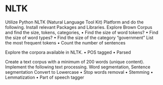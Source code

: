 # NLTK

Utilize Python NLTK (Natural Language Tool Kit) Platform and do the following. Install relevant Packages and Libraries. Explore Brown Corpus and 
find the size, tokens, categories, • Find the size of word tokens? • Find the size of word types? • Find the size of the category “government” 
List the most frequent tokens • Count the number of sentences

Explore the corpora available in NLTK. • POS tagged • Parsed

Create a text corpus with a minimum of 200 words (unique content). Implement the following text processing. Word segmentation, Sentence segmentation
Convert to Lowercase • Stop words removal • Stemming • Lemmatization • Part of speech tagger
